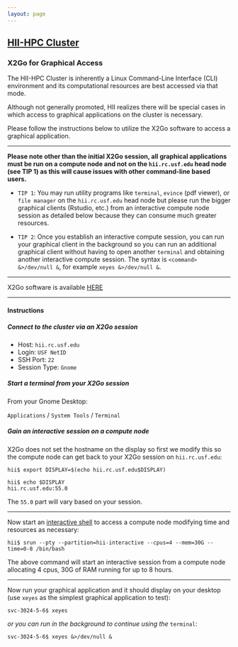 ```yaml
---
layout: page
---
```


## [HII-HPC Cluster](../hii-hpc.html)

### X2Go for Graphical Access

The HII-HPC Cluster is inherently a Linux Command-Line Interface (CLI) environment and
its computational resources are best accessed via that mode.

Although not generally promoted, HII realizes there will be special cases
in which access to graphical applications on the cluster is necessary.

Please follow the instructions below to utilize the X2Go software to
access a graphical application.

---

**Please note other than the initial X2Go session, all graphical applications
must be run on a compute node and not on the `hii.rc.usf.edu` head node (see TIP 1)
as this will cause issues with other command-line based users.**

- `TIP 1`: You may run utility programs like `terminal`, `evince` (pdf viewer), or `file manager`
   on the `hii.rc.usf.edu` head node but please run the bigger graphical clients (Rstudio, etc.)
   from an interactive compute node session as detailed below because they can consume
   much greater resources.

- `TIP 2`: Once you establish an interactive compute session, you can run your graphical client
  in the background so you can run an additional graphical client without having
  to open another `terminal` and obtaining another interactive compute session. The syntax
  is `<command> &>/dev/null &`, for example `xeyes &>/dev/null &`.

---

X2Go software is available [HERE](http://wiki.x2go.org/doku.php)

---

#### Instructions

##### Connect to the cluster via an X2Go session

- Host: `hii.rc.usf.edu`
- Login: `USF NetID`
- SSH Port: `22`
- Session Type: `Gnome`

##### Start a terminal from your X2Go session

From your Gnome Desktop:

`Applications` / `System Tools` / `Terminal`

##### Gain an interactive session on a compute node

X2Go does not set the hostname on the display so first we modify this so the compute node
can get back to your X2Go session on `hii.rc.usf.edu`:

```
hii$ export DISPLAY=$(echo hii.rc.usf.edu$DISPLAY)

hii$ echo $DISPLAY
hii.rc.usf.edu:55.0
```

The `55.0` part will vary based on your session.

---

Now start an [interactive shell](interactive.html) to access a compute node modifying time and resources as necessary:

```
hii$ srun --pty --partition=hii-interactive --cpus=4 --mem=30G --time=0-8 /bin/bash
```

The above command will start an interactive session from a compute node allocating 4 cpus, 30G of RAM
running for up to 8 hours.

---

Now run your graphical application and it should display on your desktop
(use `xeyes` as the simplest graphical application to test):

```
svc-3024-5-6$ xeyes
```

*or you can run in the background to continue using the* `terminal`:

```
svc-3024-5-6$ xeyes &>/dev/null &
```
















